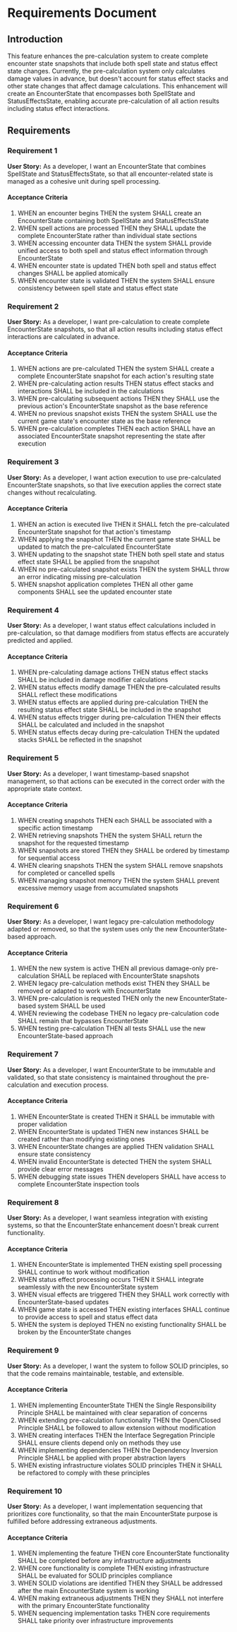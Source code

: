 # Requirements Document

## Introduction

This feature enhances the pre-calculation system to create complete encounter state snapshots that include both spell state and status effect state changes. Currently, the pre-calculation system only calculates damage values in advance, but doesn't account for status effect stacks and other state changes that affect damage calculations. This enhancement will create an EncounterState that encompasses both SpellState and StatusEffectsState, enabling accurate pre-calculation of all action results including status effect interactions.

## Requirements

### Requirement 1

**User Story:** As a developer, I want an EncounterState that combines SpellState and StatusEffectsState, so that all encounter-related state is managed as a cohesive unit during spell processing.

#### Acceptance Criteria

1. WHEN an encounter begins THEN the system SHALL create an EncounterState containing both SpellState and StatusEffectsState
2. WHEN spell actions are processed THEN they SHALL update the complete EncounterState rather than individual state sections
3. WHEN accessing encounter data THEN the system SHALL provide unified access to both spell and status effect information through EncounterState
4. WHEN encounter state is updated THEN both spell and status effect changes SHALL be applied atomically
5. WHEN encounter state is validated THEN the system SHALL ensure consistency between spell state and status effect state

### Requirement 2

**User Story:** As a developer, I want pre-calculation to create complete EncounterState snapshots, so that all action results including status effect interactions are calculated in advance.

#### Acceptance Criteria

1. WHEN actions are pre-calculated THEN the system SHALL create a complete EncounterState snapshot for each action's resulting state
2. WHEN pre-calculating action results THEN status effect stacks and interactions SHALL be included in the calculations
3. WHEN pre-calculating subsequent actions THEN they SHALL use the previous action's EncounterState snapshot as the base reference
4. WHEN no previous snapshot exists THEN the system SHALL use the current game state's encounter state as the base reference
5. WHEN pre-calculation completes THEN each action SHALL have an associated EncounterState snapshot representing the state after execution

### Requirement 3

**User Story:** As a developer, I want action execution to use pre-calculated EncounterState snapshots, so that live execution applies the correct state changes without recalculating.

#### Acceptance Criteria

1. WHEN an action is executed live THEN it SHALL fetch the pre-calculated EncounterState snapshot for that action's timestamp
2. WHEN applying the snapshot THEN the current game state SHALL be updated to match the pre-calculated EncounterState
3. WHEN updating to the snapshot state THEN both spell state and status effect state SHALL be applied from the snapshot
4. WHEN no pre-calculated snapshot exists THEN the system SHALL throw an error indicating missing pre-calculation
5. WHEN snapshot application completes THEN all other game components SHALL see the updated encounter state

### Requirement 4

**User Story:** As a developer, I want status effect calculations included in pre-calculation, so that damage modifiers from status effects are accurately predicted and applied.

#### Acceptance Criteria

1. WHEN pre-calculating damage actions THEN status effect stacks SHALL be included in damage modifier calculations
2. WHEN status effects modify damage THEN the pre-calculated results SHALL reflect these modifications
3. WHEN status effects are applied during pre-calculation THEN the resulting status effect state SHALL be included in the snapshot
4. WHEN status effects trigger during pre-calculation THEN their effects SHALL be calculated and included in the snapshot
5. WHEN status effects decay during pre-calculation THEN the updated stacks SHALL be reflected in the snapshot

### Requirement 5

**User Story:** As a developer, I want timestamp-based snapshot management, so that actions can be executed in the correct order with the appropriate state context.

#### Acceptance Criteria

1. WHEN creating snapshots THEN each SHALL be associated with a specific action timestamp
2. WHEN retrieving snapshots THEN the system SHALL return the snapshot for the requested timestamp
3. WHEN snapshots are stored THEN they SHALL be ordered by timestamp for sequential access
4. WHEN clearing snapshots THEN the system SHALL remove snapshots for completed or cancelled spells
5. WHEN managing snapshot memory THEN the system SHALL prevent excessive memory usage from accumulated snapshots

### Requirement 6

**User Story:** As a developer, I want legacy pre-calculation methodology adapted or removed, so that the system uses only the new EncounterState-based approach.

#### Acceptance Criteria

1. WHEN the new system is active THEN all previous damage-only pre-calculation SHALL be replaced with EncounterState snapshots
2. WHEN legacy pre-calculation methods exist THEN they SHALL be removed or adapted to work with EncounterState
3. WHEN pre-calculation is requested THEN only the new EncounterState-based system SHALL be used
4. WHEN reviewing the codebase THEN no legacy pre-calculation code SHALL remain that bypasses EncounterState
5. WHEN testing pre-calculation THEN all tests SHALL use the new EncounterState-based approach

### Requirement 7

**User Story:** As a developer, I want EncounterState to be immutable and validated, so that state consistency is maintained throughout the pre-calculation and execution process.

#### Acceptance Criteria

1. WHEN EncounterState is created THEN it SHALL be immutable with proper validation
2. WHEN EncounterState is updated THEN new instances SHALL be created rather than modifying existing ones
3. WHEN EncounterState changes are applied THEN validation SHALL ensure state consistency
4. WHEN invalid EncounterState is detected THEN the system SHALL provide clear error messages
5. WHEN debugging state issues THEN developers SHALL have access to complete EncounterState inspection tools

### Requirement 8

**User Story:** As a developer, I want seamless integration with existing systems, so that the EncounterState enhancement doesn't break current functionality.

#### Acceptance Criteria

1. WHEN EncounterState is implemented THEN existing spell processing SHALL continue to work without modification
2. WHEN status effect processing occurs THEN it SHALL integrate seamlessly with the new EncounterState system
3. WHEN visual effects are triggered THEN they SHALL work correctly with EncounterState-based updates
4. WHEN game state is accessed THEN existing interfaces SHALL continue to provide access to spell and status effect data
5. WHEN the system is deployed THEN no existing functionality SHALL be broken by the EncounterState changes

### Requirement 9

**User Story:** As a developer, I want the system to follow SOLID principles, so that the code remains maintainable, testable, and extensible.

#### Acceptance Criteria

1. WHEN implementing EncounterState THEN the Single Responsibility Principle SHALL be maintained with clear separation of concerns
2. WHEN extending pre-calculation functionality THEN the Open/Closed Principle SHALL be followed to allow extension without modification
3. WHEN creating interfaces THEN the Interface Segregation Principle SHALL ensure clients depend only on methods they use
4. WHEN implementing dependencies THEN the Dependency Inversion Principle SHALL be applied with proper abstraction layers
5. WHEN existing infrastructure violates SOLID principles THEN it SHALL be refactored to comply with these principles

### Requirement 10

**User Story:** As a developer, I want implementation sequencing that prioritizes core functionality, so that the main EncounterState purpose is fulfilled before addressing extraneous adjustments.

#### Acceptance Criteria

1. WHEN implementing the feature THEN core EncounterState functionality SHALL be completed before any infrastructure adjustments
2. WHEN core functionality is complete THEN existing infrastructure SHALL be evaluated for SOLID principles compliance
3. WHEN SOLID violations are identified THEN they SHALL be addressed after the main EncounterState system is working
4. WHEN making extraneous adjustments THEN they SHALL not interfere with the primary EncounterState functionality
5. WHEN sequencing implementation tasks THEN core requirements SHALL take priority over infrastructure improvements